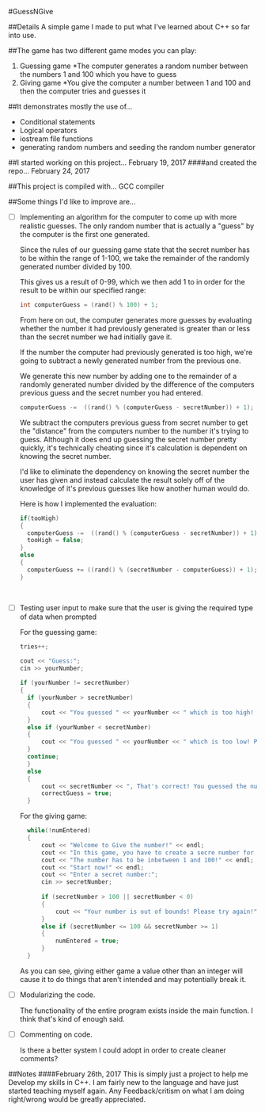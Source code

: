 #GuessNGive

##Details
A simple game I made to put what I've learned about C++ so far into use. 

##The game has two different game modes you can play:
1. Guessing game
	*The computer generates a random number between the numbers 1 and 100 which you have to guess
2. Giving game
	*You give the computer a number between 1 and 100 and then the computer tries and guesses it	

##It demonstrates mostly the use of...
- Conditional statements
- Logical operators
- iostream file functions
- generating random numbers and seeding the random number generator

##I started working on this project...
February 19, 2017
####and created the repo...
February 24, 2017

##This project is compiled with...
GCC compiler

##Some things I'd like to improve are...
- [ ] Implementing an algorithm for the computer to come up with more realistic guesses. The only random number that is actually a "guess" by the computer is the first one generated. 
  
  Since the rules of our guessing game state that the secret number has to be within the range of 1-100, we take the remainder of the randomly generated number divided by 100. 

  This gives us a result of 0-99, which we then add 1 to in order for the result to be within our specified range:

  ```cpp
  int computerGuess = (rand() % 100) + 1;
  ```
  
  From here on out, the computer generates more guesses by evaluating whether the number it had previously generated is greater than or less than the secret number we had initially gave it. 

  If the number the computer had previously generated is too high, we're going to subtract a newly generated number from the previous one. 

  We generate this new number by adding one to the remainder of a randomly generated number divided by the difference of the computers previous guess and the secret number you had entered. 

  ```cpp
  computerGuess -=  ((rand() % (computerGuess - secretNumber)) + 1);
  ```

  We subtract the computers previous guess from secret number to get the "distance" from the computers number to the number it's trying to guess. Although it does end up guessing the secret number pretty quickly, it's technically cheating since it's calculation is dependent on knowing the secret number.

  I'd like to eliminate the dependency on knowing the secret number the user has given and instead calculate the result solely off of the knowledge of it's previous guesses like how another human would do.

  Here is how I implemented the evaluation: 

  ```cpp
  if(tooHigh)
  {
  	computerGuess -=  ((rand() % (computerGuess - secretNumber)) + 1);
  	tooHigh = false;
  }
  else
  {	
    computerGuess += ((rand() % (secretNumber - computerGuess)) + 1);						
  }
  ```
  <br />
- [ ] Testing user input to make sure that the user is giving the required type of data when prompted

  For the guessing game:
  ```cpp
  tries++;
  
  cout << "Guess:";
  cin >> yourNumber;
					
  if (yourNumber != secretNumber)
  {
  	if (yourNumber > secretNumber)
	{
		cout << "You guessed " << yourNumber << " which is too high! Please guess again!" << endl;
	}
	else if (yourNumber < secretNumber)
	{
		cout << "You guessed " << yourNumber << " which is too low! Please guess again!" << endl;
	}
	continue;
	}
	else
	{
		cout << secretNumber << ", That's correct! You guessed the number in " << tries << "tries!" << endl;
		correctGuess = true;
	}
  ```
  For the giving game:
  ```cpp
    while(!numEntered)
	{
		cout << "Welcome to Give the number!" << endl;
		cout << "In this game, you have to create a secre number for the computer to guess!" << endl;
		cout << "The number has to be inbetween 1 and 100!" << endl;
		cout << "Start now!" << endl;
		cout << "Enter a secret number:";
		cin >> secretNumber;
					
		if (secretNumber > 100 || secretNumber < 0)
		{
			cout << "Your number is out of bounds! Please try again!" << endl;
		}
		else if (secretNumber <= 100 && secretNumber >= 1)
		{
			numEntered = true;
		}
	}
  ```

  As you can see, giving either game a value other than an integer will cause it to do things that aren't intended and may potentially break it. 
  <br />
- [ ] Modularizing the code.
  
  The functionality of the entire program exists inside the main function. I think that's kind of enough said.
   <br />
- [ ] Commenting on code.
  
  Is there a better system I could adopt in order to create cleaner comments?

##Notes
####February 26th, 2017
  This is simply just a project to help me Develop my skills in C++. I am fairly new to the language and have just started teaching myself again. Any Feedback/critism on what I am doing right/wrong would be greatly appreciated. 

